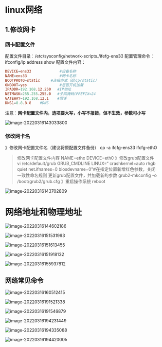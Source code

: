 # 									linux网络

## 1.修改网卡

### 网卡配置文件

配置文件目录：/etc/sysconfig/network-scripts./ifefg-ens33
配置管理命令：ifconfig/ip address show
配置文件内容：

```conf
DEVICE=ens33  			 #设备名称
NAME=ens33   		 	 #网卡名称
BOOTPROTO=static  	 #连接方式（dhcp/static）
ONBOOT=yes          	 #是否开机加载
IPADDR=192.168.12.250	#IP地址
NETMASK=255.255.255.0	#子网掩码(PREFIX=24
GATEWAY=192.168.12.1	#网关
DNS1=8.8.8.8	#DNS
```

注意：**网卡配置文件内，选项要大写，小写不报错，但不生效，参数可小写**

![image-20220316143033800](/Users/changxiong/Desktop/linux网络.assets/image-20220316143033800.png)



### 修改网卡名

》修改网卡配置文件名（建议将原配置文件备份）
cp -a ifcfg-ens33 ifcfg-ethO
>修改网卡配置文件内容
>NAME=etho
>DEVICE=eth0
>》修改grub配置文件
>vi /etc/default/grub
>GRUB_CMDLINE LINUX=“
>crashkernel=auto rhgb quiet net.ifnames=0 biosdevname=0"#在指定位置新增红色参数，关闭一致性命名规则
>更新grub配置文件，并加载新的参数
>grub2-mkconfig -o /boot/grub2/grub.cfg
>》重启操作系统
>reboot

![image-20220316143702809](/Users/changxiong/Desktop/linux网络.assets/image-20220316143702809.png)





# 网络地址和物理地址

![image-20220316144602186](/Users/changxiong/Desktop/linux网络.assets/image-20220316144602186.png)





![image-20220316151531963](/Users/changxiong/Desktop/linux网络.assets/image-20220316151531963.png)



![image-20220316151613455](/Users/changxiong/Desktop/linux网络.assets/image-20220316151613455.png)



![image-20220316151918132](/Users/changxiong/Desktop/linux网络.assets/image-20220316151918132.png)



![image-20220316155937812](/Users/changxiong/Desktop/linux网络.assets/image-20220316155937812.png)







## 网络常见命令

![image-20220316160512415](/Users/changxiong/Desktop/linux网络.assets/image-20220316160512415.png)





![image-20220316191521338](/Users/changxiong/Desktop/linux网络.assets/image-20220316191521338.png)



![image-20220316191546879](/Users/changxiong/Desktop/linux网络.assets/image-20220316191546879.png)



![image-20220316194231449](/Users/changxiong/Desktop/linux网络.assets/image-20220316194231449.png)





![image-20220316194335088](/Users/changxiong/Desktop/linux网络.assets/image-20220316194335088.png)



![image-20220316194420005](/Users/changxiong/Desktop/linux网络.assets/image-20220316194420005.png)





